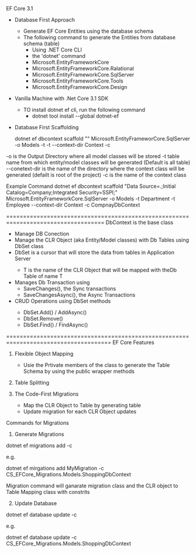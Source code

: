 EF Core 3.1
- Database First Approach
	- Generate EF Core Entities using the database schema
	- The following command to generate the Entities from database schema (table)
		- Using .NET Core CLI
		- the 'dotnet' command
		- Microsoft.EntityFrameworkCore
		- Microsoft.EntityFrameworkCore.Ralational
		- Microsoft.EntityFrameworkCore.SqlServer
		- Microsoft.EntityFrameworkCore.Tools
		- Microsoft.EntityFrameworkCore.Design
- Vanilla Machine with .Net Core 3.1 SDK
	- TO install dotnet ef cli, run the following command
		- dotnet tool install --global dotnet-ef
- Database First Scaffolding

	dotnet ef dbcontext scaffold "<Connection String>"
			Microsoft.EntityFrameworCore.SqlServer 
		-o Models -t <TableName> -t <TableName> 
		--context-dir Context -c <CLASS-NAME>

-o is the Output Directory where all model classes will be stored
-t table name from which entity/model classes will be generated (Default is all table)
--conetext-dir is the name of the directory where the context class will be generated
	(defailt is root of the project)
-c is the name of the context class

Example Command
dotnet ef dbcontext scaffold 
"Data Source=.;Initial Catalog=Company;Integrated Security=SSPI;"
Microsoft.EntityFrameworkCore.SqlServer
-o Models -t Department -t Employee 
--context-dir Context -c CompnayDbContext

===================================================================================
DbContext is the base class
- Manage DB Conection
- Manage the CLR Object (aka Entity/Model classes) with Db Tables using
	DbSet<T> class
- DbSet<T> is a cursor that will store the data from tables in Application Server 
	- T is the name of the CLR Object that will be mapped with theDb Table of name T
- Manages Db Transaction using 
	- SaveChanges(), the Sync transactions
	- SaveChangesAsync(), the Async Transactions
- CRUD Operations using DbSet<T> methods
	- DbSet<T>.Add() / AddAsync()
	- DbSet<T>.Remove()
	- DbSet<T>.Find() / FindAsync()

=====================================================================================
EF Core Features
1. Flexible Object Mapping
	- Usie the Prtivate members of the class to generate the Table Schema 
		by using the public wrapper methods
2. Table Splitting 

3. The Code-First MIgrations
	- Map the CLR Object to Table by generating table
	- Update migration for each CLR Object updates

Commands for Migrations

1. Generate Migrations

dotnet ef migrations add <NAME> -c <COntext-Class>

e.g.

dotnet ef mirgations add  MyMigration -c CS_EFCore_Migrations.Models.ShoppingDbContext

Migration command will ganarate migration class 
and the CLR object to Table Mapping class with constrits 

2. Update Database

dotnet ef database update -c <COntext-Class>

e.g.

dotnet ef database update -c CS_EFCore_Migrations.Models.ShoppingDbContext


